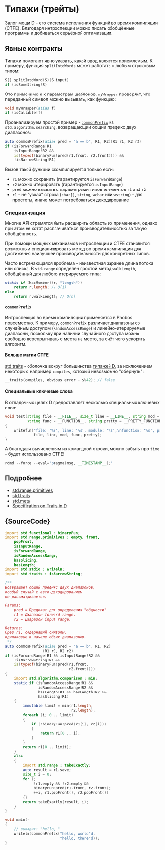 # Типажи (трейты)

Залог мощи D - его система исполнения функций во время компиляции (CTFE).
Благодаря интроспекции можно писать обобщённые программы и добиваться
серьёзной оптимизации.

## Явные контракты

Типажи помогают явно указать, какой ввод является приемлемым.
К примеру, функция `splitIntoWords` может работать с любым строковым
типом:

```d
S[] splitIntoWord(S)(S input)
if (isSomeString!S)
```

Это применимо и к параметрам шаблонов. `myWrapper` проверяет, что
переданный символ можно вызывать, как функцию:

```d
void myWrapper(alias f)
if (isCallable!f)
```

Проанализируем простой пример - [`commonPrefix`](https://dlang.org/phobos/std_algorithm_searching.html#.commonPrefix)
из `std.algorithm.searching`, возвращающий общий префикс двух диапазонов:

```d
auto commonPrefix(alias pred = "a == b", R1, R2)(R1 r1, R2 r2)
if (isForwardRange!R1
    isInputRange!R2 &&
    is(typeof(binaryFun!pred(r1.front, r2.front)))) &&
    !isNarrowString!R1)
```

Вызов такой функции скомпилируется только если:

- `r1` можно сохранить (гарантируется `isForwardRange`)
- `r2` можно итерировать (гарантируется `isInputRange`)
- `pred` можно вызвать с параметрами типов элементов `r1` and `r2`
- `r1` - не "узкая" строка (`char[]`, `string`, `wchar` или `wstring`) - для простоты, иначе может потребоваться декодирование

### Специализация

Многие API стремятся быть расширить область их применения,
однако при этом не хотят расплачиваться
производительностью за такую обобщённость.

При помощи мощных механизмов интроспекции и CTFE становится возможным
специализировать метод во время компиляции для достижения наилучшей
производительности для конкретных типов.

Часто встречающаяся проблема - неизвестная заранее длина потока или списка.
В `std.range` определён простой метод `walkLength`, обобщённый для
любого итерируемого типа:

```d
static if (hasMember!(r, "length"))
    return r.length; // O(1)
else
    return r.walkLength; // O(n)
```

#### `commonPrefix`

Интроспекция во время компиляции применяется в Phobos повсеместно.
К примеру, `commonPrefix` различает диапазоны со случайным доступом
(`RandomAccessRange`) и линейно-итерируемые диапазоны, поскольку
при наличии случайного доступа можно свободно перепрыгивать с места
на место, за счёт чего ускорить алгоритм.

#### Больше магии CTFE

[std.traits](https://dlang.org/phobos/std_traits.html) - оболочка вокруг
большинства [типажей D](https://dlang.org/spec/traits.html), за исключением
некоторых, например `compiles`, который невозможно "обернуть":

```d
__traits(compiles, obvious error - $%42); // false
```

#### Специальные ключевые слова

В отладочных целях D предоставляет несколько специальных ключевых слов:

```d
void test(string file = __FILE__, size_t line = __LINE__, string mod = __MODULE__,
          string func = __FUNCTION__, string pretty = __PRETTY_FUNCTION__)
{
    writefln("file: '%s', line: '%s', module: '%s',\nfunction: '%s', pretty function: '%s'",
             file, line, mod, func, pretty);
}
```

А благодаря вычислениям из командной строки, можно забыть про `time` -
будет использовано CTFE!

```d
rdmd --force --eval='pragma(msg, __TIMESTAMP__);'
```

## Подробнее

- [std.range.primitives](https://dlang.org/phobos/std_range_primitives.html)
- [std.traits](https://dlang.org/phobos/std_traits.html)
- [std.meta](https://dlang.org/phobos/std_meta.html)
- [Specification on Traits in D](https://dlang.org/spec/traits.html)

## {SourceCode}

```d
import std.functional : binaryFun;
import std.range.primitives : empty, front,
    popFront,
    isInputRange,
    isForwardRange,
    isRandomAccessRange,
    hasSlicing,
    hasLength;
import std.stdio : writeln;
import std.traits : isNarrowString;

/**
Возвращает общий префикс двух диапазонов,
особый случай с авто-декодированием
не рассматривается.

Params:
    pred = Предикат для определения "общности"
    r1 = Диапазон forward range.
    r2 = Диаразон input range.

Returns:
Срез r1, содержащий символы,
одинаковые в начале обоих диапазонов.
 */
auto commonPrefix(alias pred = "a == b", R1, R2)
                 (R1 r1, R2 r2)
if (isForwardRange!R1 && isInputRange!R2 &&
    !isNarrowString!R1 &&
    is(typeof(binaryFun!pred(r1.front,
                             r2.front))))
{
    import std.algorithm.comparison : min;
    static if (isRandomAccessRange!R1 &&
               isRandomAccessRange!R2 &&
               hasLength!R1 && hasLength!R2 &&
               hasSlicing!R1)
    {
        immutable limit = min(r1.length,
                              r2.length);
        foreach (i; 0 .. limit)
        {
            if (!binaryFun!pred(r1[i], r2[i]))
            {
                return r1[0 .. i];
            }
        }
        return r1[0 .. limit];
    }
    else
    {
        import std.range : takeExactly;
        auto result = r1.save;
        size_t i = 0;
        for (;
             !r1.empty && !r2.empty &&
             binaryFun!pred(r1.front, r2.front);
             ++i, r1.popFront(), r2.popFront())
        {}
        return takeExactly(result, i);
    }
}

void main()
{
    // выводит: "hello, "
    writeln(commonPrefix("hello, world"d,
                         "hello, there"d));
}
```
